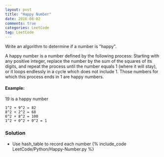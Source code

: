 ```yaml
---
layout: post
title: "Happy Number"
date: 2016-08-02
comments: true
categories: LeetCode
tag: LeetCode
---
```



Write an algorithm to determine if a number is "happy".

A happy number is a number defined by the following process: Starting with any positive integer, replace the number by the sum of the squares of its digits, and repeat the process until the number equals 1 (where it will stay), or it loops endlessly in a cycle which does not include 1. Those numbers for which this process ends in 1 are happy numbers.

#### Example: 
19 is a happy number
```
1^2 + 9^2 = 82
8^2 + 2^2 = 68
6^2 + 8^2 = 100
1^2 + 0^2 + 0^2 = 1
```

<!--more-->
### Solution
* Use hash_table to record each number
{% include_code LeetCode/Python/Happy-Number.py %}
